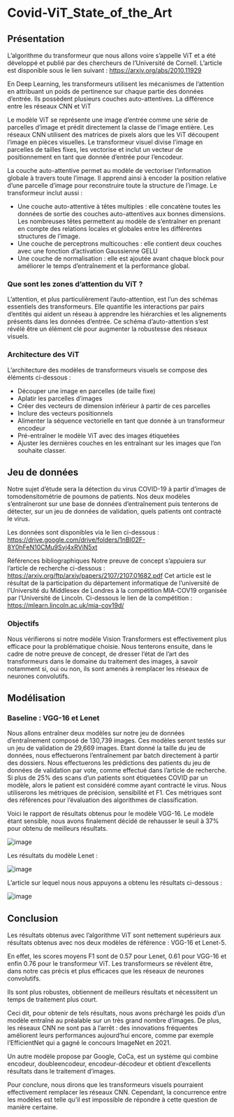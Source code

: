 # Covid-ViT_State_of_the_Art

## Présentation

L’algorithme du transformeur que nous allons voire s’appelle ViT et a été développé et publié par des
chercheurs de l’Université de Cornell. L’article est disponible sous le lien suivant :
https://arxiv.org/abs/2010.11929

En Deep Learning, les transformeurs utilisent les mécanismes de l’attention en attribuant un poids de
pertinence sur chaque partie des données d’entrée. Ils possèdent plusieurs couches auto-attentives.
La différence entre les réseaux CNN et ViT

Le modèle ViT se représente une image d’entrée comme une série de parcelles d’image et prédit
directement la classe de l’image entière. Les réseaux CNN utilisent des matrices de pixels alors que
les ViT découpent l’image en pièces visuelles. Le transformeur visuel divise l’image en parcelles de
tailles fixes, les vectorise et inclut un vecteur de positionnement en tant que donnée d’entrée pour
l’encodeur.

La couche auto-attentive permet au modèle de vectoriser l’information globale à travers toute
l’image. Il apprend ainsi à encoder la position relative d’une parcelle d’image pour reconstruire toute
la structure de l’image.
Le transformeur inclut aussi :

- Une couche auto-attentive à têtes multiples : elle concatène toutes les données de sortie des
couches auto-attentives aux bonnes dimensions. Les nombreuses têtes permettent au
modèle de s’entraîner en prenant en compte des relations locales et globales entre les
différentes structures de l’image.
- Une couche de perceptrons multicouches : elle contient deux couches avec une fonction
d’activation Gaussienne GELU
- Une couche de normalisation : elle est ajoutée avant chaque block pour améliorer le temps
d’entraînement et la performance global.

### Que sont les zones d’attention du ViT ?

L’attention, et plus particulièrement l’auto-attention, est l’un des schémas essentiels des
transformeurs. Elle quantifie les interactions par pairs d’entités qui aident un réseau à apprendre les
hiérarchies et les alignements présents dans les données d’entrée. Ce schéma d’auto-attention s’est
révélé être un élément clé pour augmenter la robustesse des réseaux visuels.

### Architecture des ViT

L’architecture des modèles de transformeurs visuels se compose des éléments ci-dessous :
- Découper une image en parcelles (de taille fixe)
- Aplatir les parcelles d’images
- Créer des vecteurs de dimension inférieur à partir de ces parcelles
- Inclure des vecteurs positionnels
- Alimenter la séquence vectorielle en tant que donnée à un transformeur encodeur
- Pré-entraîner le modèle ViT avec des images étiquetées
- Ajuster les dernières couches en les entraînant sur les images que l’on souhaite classer.

## Jeu de données

Notre sujet d’étude sera la détection du virus COVID-19 à partir d’images de tomodensitométrie de
poumons de patients. Nos deux modèles s’entraîneront sur une base de données d’entraînement
puis tenterons de détecter, sur un jeu de données de validation, quels patients ont contracté le virus.

Les données sont disponibles via le lien ci-dessous :
https://drive.google.com/drive/folders/1nBI02F-8Y0hFeN10CMu9Svj4xRViN5xt

Références bibliographiques
Notre preuve de concept s’appuiera sur l’article de recherche ci-dessous :
https://arxiv.org/ftp/arxiv/papers/2107/2107.01682.pdf
Cet article est le résultat de la participation du département informatique de l’université de
l’Université du Middlesex de Londres à la compétition MIA-COV19 organisée par l’Université de
Lincoln. Ci-dessous le lien de la compétition :
https://mlearn.lincoln.ac.uk/mia-cov19d/

### Objectifs

Nous vérifierons si notre modèle Vision Transformers est effectivement plus efficace pour la
problématique choisie. Nous tenterons ensuite, dans le cadre de notre preuve de concept, de dresser
l’état de l’art des transformeurs dans le domaine du traitement des images, à savoir notamment si,
oui ou non, ils sont amenés à remplacer les réseaux de neurones convolutifs.

## Modélisation

### Baseline : VGG-16 et Lenet

Nous allons entraîner deux modèles sur notre jeu de données d’entraînement composé de 130,739
images. Ces modèles seront testés sur un jeu de validation de 29,669 images. Etant donné la taille du
jeu de données, nous effectuerons l’entraînement par batch directement à partir des dossiers.
Nous effectuerons les prédictions des patients du jeu de données de validation par vote, comme
effectué dans l’article de recherche. Si plus de 25% des scans d’un patients sont étiquetées COVID
par un modèle, alors le patient est considéré comme ayant contracté le virus. Nous utiliserons les
métriques de précision, sensibilité et F1. Ces métriques sont des références pour l’évaluation des
algorithmes de classification.

Voici le rapport de résultats obtenus pour le modèle VGG-16. Le modèle étant sensible, nous avons
finalement décidé de rehausser le seuil à 37% pour obtenu de meilleurs résultats.

![image](https://user-images.githubusercontent.com/76253068/191058231-5f158bc7-3e66-4892-a311-e733e9175e02.png)

Les résultats du modèle Lenet :

![image](https://user-images.githubusercontent.com/76253068/191058343-7f71778b-13d1-401f-9033-4f85a380f969.png)

L’article sur lequel nous nous appuyons a obtenu les résultats ci-dessous :

![image](https://user-images.githubusercontent.com/76253068/191058483-155d13eb-c8fc-4b17-8c4a-b0dfb64bc412.png)

## Conclusion

Les résultats obtenus avec l’algorithme ViT sont nettement supérieurs aux résultats obtenus avec nos
deux modèles de référence : VGG-16 et Lenet-5.

En effet, les scores moyens F1 sont de 0.57 pour Lenet, 0.61 pour VGG-16 et enfin 0.76 pour le
transformeur ViT. Les transformeurs se révèlent être, dans notre cas précis et plus efficaces que les
réseaux de neurones convolutifs.

Ils sont plus robustes, obtiennent de meilleurs résultats et nécessitent un temps de traitement plus
court.

Ceci dit, pour obtenir de tels résultats, nous avons préchargé les poids d’un modèle entraîné au
préalable sur un très grand nombre d’images. De plus, les réseaux CNN ne sont pas à l’arrêt : des
innovations fréquentes améliorent leurs performances aujourd’hui encore, comme par exemple
l’EfficientNet qui a gagné le concours ImageNet en 2021.

Un autre modèle propose par Google, CoCa, est un système qui combine encodeur, doubleencodeur, encodeur-décodeur et obtient d’excellents résultats dans le traitement d’images.

Pour conclure, nous dirons que les transformeurs visuels pourraient effectivement remplacer les
réseaux CNN. Cependant, la concurrence entre les modèles est telle qu’il est impossible de répondre
à cette question de manière certaine.
